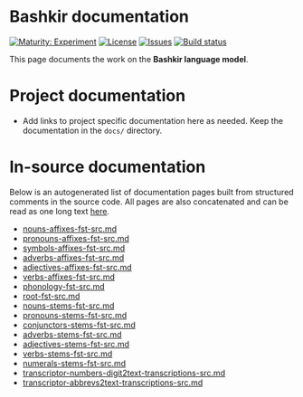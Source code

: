 # Bashkir documentation

[![Maturity: Experiment](https://img.shields.io/badge/Maturity-Experiment-black.svg)](https://giellalt.github.io/MaturityClassification.html)
[![License](https://img.shields.io/github/license/giellalt/lang-bak)](https://raw.githubusercontent.com/giellalt/lang-bak/develop/LICENSE)
[![Issues](https://img.shields.io/github/issues/giellalt/lang-bak)](https://github.com/giellalt/lang-bak/issues)
[![Build status](https://github.com/giellalt/lang-bak/workflows/Speller%20CI+CD/badge.svg)](https://github.com/giellalt/lang-bak/actions)

This page documents the work on the **Bashkir language model**. 

# Project documentation

* Add links to project specific documentation here as needed. Keep the documentation in the `docs/` directory.

# In-source documentation

Below is an autogenerated list of documentation pages built from structured comments in the source code. All pages are also concatenated and can be read as one long text [here](bak.md).
* [nouns-affixes-fst-src.md](nouns-affixes-fst-src.md)
* [pronouns-affixes-fst-src.md](pronouns-affixes-fst-src.md)
* [symbols-affixes-fst-src.md](symbols-affixes-fst-src.md)
* [adverbs-affixes-fst-src.md](adverbs-affixes-fst-src.md)
* [adjectives-affixes-fst-src.md](adjectives-affixes-fst-src.md)
* [verbs-affixes-fst-src.md](verbs-affixes-fst-src.md)
* [phonology-fst-src.md](phonology-fst-src.md)
* [root-fst-src.md](root-fst-src.md)
* [nouns-stems-fst-src.md](nouns-stems-fst-src.md)
* [pronouns-stems-fst-src.md](pronouns-stems-fst-src.md)
* [conjunctors-stems-fst-src.md](conjunctors-stems-fst-src.md)
* [adverbs-stems-fst-src.md](adverbs-stems-fst-src.md)
* [adjectives-stems-fst-src.md](adjectives-stems-fst-src.md)
* [verbs-stems-fst-src.md](verbs-stems-fst-src.md)
* [numerals-stems-fst-src.md](numerals-stems-fst-src.md)
* [transcriptor-numbers-digit2text-transcriptions-src.md](transcriptor-numbers-digit2text-transcriptions-src.md)
* [transcriptor-abbrevs2text-transcriptions-src.md](transcriptor-abbrevs2text-transcriptions-src.md)
